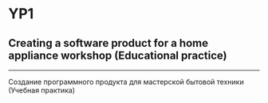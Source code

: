 # YP1
 Creating a software product for a home appliance workshop (Educational practice)
 --------------------------------------------------------------------------------
 -------
 Создание программного продукта для мастерской бытовой техники (Учебная практика)
